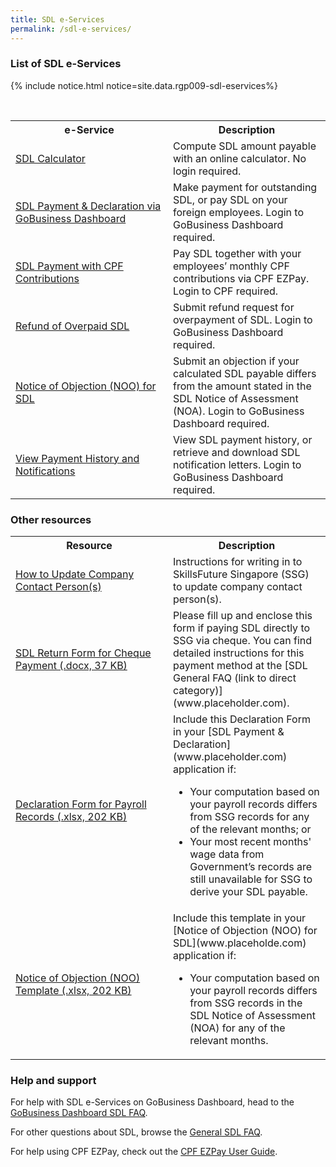 ```yaml
---
title: SDL e-Services
permalink: /sdl-e-services/
---
```


### List of SDL e-Services

{% include notice.html notice=site.data.rgp009-sdl-eservices%}

<br>
<table>
<tr>
    <th style='width: 50%;'> <b>e-Service</b> </th>
    <th style='width: auto;'> <b>Description</b> </th>
</tr>
<tr>
    <td> 
        <a href="https://go.gov.sg/sdl-calculator" target="_blank" rel="noopener">SDL Calculator</a>
    </td> 
    <td>
        Compute SDL amount payable with an online calculator. No login required.
    </td>
</tr>
<tr>
    <td> 
        <a href="https://dashboard.gobusiness.gov.sg/sdl/make-payment" target="_blank" rel="noopener">SDL Payment & Declaration via GoBusiness Dashboard</a>
    </td> 
    <td>
        Make payment for outstanding SDL, or pay SDL on your foreign employees. Login to GoBusiness Dashboard required.
    </td>
</tr>
<tr>
    <td> 
        <a href="https://www.cpf.gov.sg/employer/employer-obligations/skills-development-levy" target="_blank" rel="noopener">SDL Payment with CPF Contributions</a>
    </td> 
    <td>
        Pay SDL together with your employees’ monthly CPF contributions via CPF EZPay. Login to CPF required.
    </td>
</tr>
<tr>
    <td> 
        <a href="https://dashboard.gobusiness.gov.sg/sdl/request-refund" target="_blank" rel="noopener">Refund of Overpaid SDL</a>
    </td> 
    <td>
        Submit refund request for overpayment of SDL. Login to GoBusiness Dashboard required.
    </td>
</tr>
<tr>
    <td> 
        <a href="https://dashboard.gobusiness.gov.sg/sdl/file-notice-of-object" target="_blank" rel="noopener">Notice of Objection (NOO) for SDL</a>
    </td> 
    <td>
        Submit an objection if your calculated SDL payable differs from the amount stated in the SDL Notice of Assessment (NOA). Login to GoBusiness Dashboard required.
    </td>
</tr>
<tr>
    <td> 
        <a href="https://dashboard.gobusiness.gov.sg/sdl" target="_blank" rel="noopener">View Payment History and Notifications</a>
    </td> 
    <td>
        View SDL payment history, or retrieve and download SDL notification letters. Login to GoBusiness Dashboard required.
    </td>
</tr>
</table>

### Other resources

<table>
<tr>
    <th style='width: 50%;'> <b>Resource</b> </th>
    <th style='width: auto;'> <b>Description</b> </th>
</tr>
<tr>
    <td> 
        <a href="www.placeholder.com" target="_blank" rel="noopener">How to Update Company Contact Person(s)</a>
    </td>
    <td>
        Instructions for writing in to SkillsFuture Singapore (SSG) to update company contact person(s).
    </td>
</tr>
<tr>
    <td> 
        <a href="www.placeholder.com" target="_blank" rel="noopener">SDL Return Form for Cheque Payment (.docx, 37 KB)</a>
    </td>
    <td>
        Please fill up and enclose this form if paying SDL directly to SSG via cheque. You can find detailed instructions for this payment method at the [SDL General FAQ (link to direct category)](www.placeholder.com).
    </td>
</tr>
<tr>
    <td> 
        <a href="www.placeholder.com" target="_blank" rel="noopener">Declaration Form for Payroll Records (.xlsx, 202 KB)</a>
    </td>
    <td>
       Include this Declaration Form in your [SDL Payment & Declaration](www.placeholder.com) application if:
       <ul>
        <li>Your computation based on your payroll records differs from SSG records for any of the relevant months; or</li> 
        <li>Your most recent months' wage data from Government’s records are still unavailable for SSG to derive your SDL payable.</li>
        </ul>
    </td>
</tr>
<tr>
    <td> 
        <a href="www.placeholder.com" target="_blank" rel="noopener">Notice of Objection (NOO) Template (.xlsx, 202 KB)</a>
    </td>
    <td>
        Include this template in your [Notice of Objection (NOO) for SDL](www.placeholde.com) application if:
        <ul>
        <li>Your computation based on your payroll records differs from SSG records in the SDL Notice of Assessment (NOA) for any of the relevant months.</li>
        </ul>
    </td>
</tr>
</table>

### Help and support


For help with SDL e-Services on GoBusiness Dashboard, head to the [GoBusiness Dashboard SDL FAQ](www.placeholder.com).

For other questions about SDL, browse the [General SDL FAQ](www.placeholder.com).

For help using CPF EZPay, check out the [CPF EZPay User Guide](www.placeholder.com).

<script src="/jquery/jquery.min.js"></script>
<script src="/jquery/epjs-bp-menu-new-tab.js"></script>